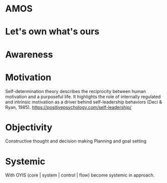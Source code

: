 AMOS
=
Let's own what's ours
=

Awareness
=


Motivation  
=
Self-determination theory describes the reciprocity between human motivation and a purposeful life. It highlights the role of internally regulated and intrinsic motivation as a driver behind self-leadership behaviors (Deci & Ryan, 1985).
https://positivepsychology.com/self-leadership/

Objectivity  
=
Constructive thought and decision making
Planning and goal setting

Systemic
=
With OYIS (core | system | control | flow) become systemic in approach.